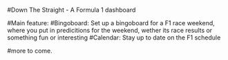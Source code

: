 #Down The Straight - A Formula 1 dashboard

#Main feature:
  #Bingoboard: Set up a bingoboard for a F1 race weekend, where you put in predicitions for the weekend, wether its race results or something fun or interesting
  #Calendar: Stay up to date on the F1 schedule

 #more to come. 
